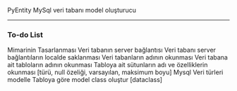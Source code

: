 PyEntity
MySql veri tabanı model oluşturucu


---
### To-do List

 Mimarinin Tasarlanması
 Veri tabanın server bağlantısı
 Veri tabanı server bağlantıların localde saklanması
 Veri tabanların adının okunması
 Veri tabana ait tabloların adının okunması
 Tabloya ait sütunların adı ve özelliklerin okunması [türü, null özeliği, varsayılan, maksimum boyu]
 Mysql Veri türleri modelle
 Tabloya göre model class oluştur [dataclass]
